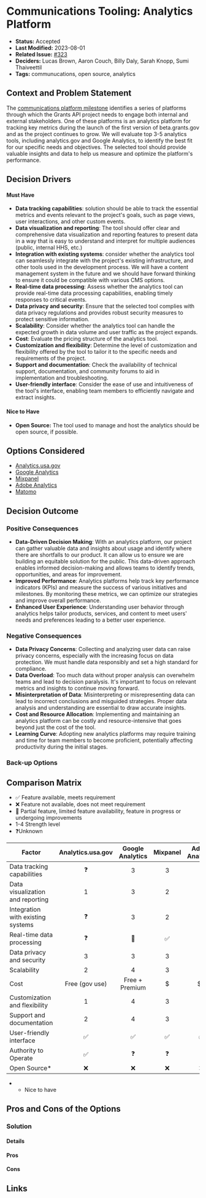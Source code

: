 # Communications Tooling: Analytics Platform

- **Status:** Accepted
- **Last Modified:** 2023-08-01 <!-- REQUIRED -->
- **Related Issue:** [#323](https://github.com/HHS/grants-equity/issues/323) <!-- RECOMMENDED -->
- **Deciders:** Lucas Brown, Aaron Couch, Billy Daly, Sarah Knopp, Sumi Thaiveettil
- **Tags:** communucations, open source, analytics

## Context and Problem Statement

The [communications platform milestone](milestone) identifies a series of platforms through which the Grants API project needs to engage both internal and external stakeholders. One of these platforms is an analytics platform for tracking key metrics during the launch of the first version of beta.grants.gov and as the project continues to grow. We will evaluate top 3-5 analytics tools, including analytics.gov and Google Analytics, to identify the best fit for our specific needs and objectives. The selected tool should provide valuable insights and data to help us measure and optimize the platform's performance.

## Decision Drivers <!-- RECOMMENDED -->

#### Must Have

- **Data tracking capabilities**: solution should be able to track the essential metrics and events relevant to the project's goals, such as page views, user interactions, and other custom events.
- **Data visualization and reporting**: The tool should offer clear and comprehensive data visualization and reporting features to present data in a way that is easy to understand and interpret for multiple audiences (public, internal HHS, etc.)
- **Integration with existing systems**: consider whether the analytics tool can seamlessly integrate with the project's existing infrastructure, and other tools used in the development process. We will have a content management system in the future and we should have forward thinking to ensure it could be compatible with various CMS options. 
- **Real-time data processing**: Assess whether the analytics tool can provide real-time data processing capabilities, enabling timely responses to critical events.
- **Data privacy and security**: Ensure that the selected tool complies with data privacy regulations and provides robust security measures to protect sensitive information.
- **Scalability**: Consider whether the analytics tool can handle the expected growth in data volume and user traffic as the project expands.
- **Cost**: Evaluate the pricing structure of the analytics tool.
- **Customization and flexibility**: Determine the level of customization and flexibility offered by the tool to tailor it to the specific needs and requirements of the project.
- **Support and documentation**: Check the availability of technical support, documentation, and community forums to aid in implementation and troubleshooting.
- **User-friendly interface**: Consider the ease of use and intuitiveness of the tool's interface, enabling team members to efficiently navigate and extract insights.

#### Nice to Have

- **Open Source:** The tool used to manage and host the analytics should be open source, if possible.

## Options Considered

- [Analytics.usa.gov](https://analytics.usa.gov/)
- [Google Analytics](https://analytics.google.com/analytics/web/provision/#/provision)
- [Mixpanel](https://mixpanel.com/)
- [Adobe Analytics](https://business.adobe.com/products/analytics/adobe-analytics.html)
- [Matomo](https://matomo.org/)


## Decision Outcome <!-- REQUIRED -->



### Positive Consequences <!-- OPTIONAL -->

- **Data-Driven Decision Making**: With an analytics platform, our project can gather valuable data and insights about usage and identify where there are shortfalls to our product. It can allow us to ensure we are building an equitable solution for the public. This data-driven approach enables informed decision-making and allows teams to identify trends, opportunities, and areas for improvement.  
- **Improved Performance**: Analytics platforms help track key performance indicators (KPIs) and measure the success of various initiatives and milestones. By monitoring these metrics, we can optimize our strategies and improve overall performance.  
- **Enhanced User Experience**: Understanding user behavior through analytics helps tailor products, services, and content to meet users' needs and preferences leading to a better user experience.

### Negative Consequences <!-- OPTIONAL -->

- **Data Privacy Concerns**: Collecting and analyzing user data can raise privacy concerns, especially with the increasing focus on data protection. We must handle data responsibly and set a high standard for compliance.
- **Data Overload**: Too much data without proper analysis can overwhelm teams and lead to decision paralysis. It's important to focus on relevant metrics and insights to continue moving forward.
- **Misinterpretation of Data**: Misinterpreting or misrepresenting data can lead to incorrect conclusions and misguided strategies. Proper data analysis and understanding are essential to draw accurate insights.
- **Cost and Resource Allocation**: Implementing and maintaining an analytics platform can be costly and resource-intensive that goes beyond just the cost of the tool.
- **Learning Curve**: Adopting new analytics platforms may require training and time for team members to become proficient, potentially affecting productivity during the initial stages.


### Back-up Options



## Comparison Matrix

- ✅ Feature available, meets requirement
- ❌ Feature not available, does not meet requirement
- 🔄 Partial feature, limited feature availability, feature in progress or undergoing improvements
- 1-4 Strength level
- ❓Unknown

| Factor                            | Analytics.usa.gov | Google Analytics | Mixpanel | Adobe Analytics | Matomo |
| --------------------------------- | :---------------: | :--------------: | :------: | :-------------: | :----: |
| Data tracking capabilities        |      ❓           |        3         |    3     |    3            |    3   |
| Data visualization and reporting  |      1            |        3         |    2     |   3             |   1    |
| Integration with existing systems |      ❓           |        3         |    2     |   1             |   2    |
| Real-time data processing         |     ❓            |        🔄        |    ✅    |   🔄            |   🔄   |
| Data privacy and security         |     3             |        3         |     3    |   3             |   4    |
| Scalability                       |      2            |        4         |     3    |   3             |   3    |
| Cost                              |     Free (gov use)|   Free + Premium |     $    |   $$            |   Free |
| Customization and flexibility     |     1             |        4         |     3    |    3            |    4   |
| Support and documentation         |     2             |        4         |     3    |    4            |    3   |
| User-friendly interface           |     ✅            |   ✅             |     ✅   |   ✅            |   🔄   |
| Authority to Operate              |     ✅            |   ❓             |     ❓   |   ❓            |   ❓   |
| Open Source*                       |    ❌             |  ❌              |     ❌   |   ❌            |   ✅   |

- * Nice to have

## Pros and Cons of the Options <!-- OPTIONAL -->

### Solution


#### Details


#### Pros



#### Cons



## Links <!-- OPTIONAL -->

